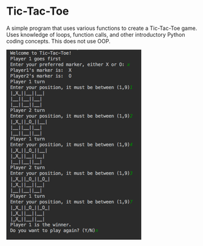 # Tic-Tac-Toe
A simple program that uses various functions to create a Tic-Tac-Toe game. Uses knowledge of loops, function calls, and other introductory Python coding concepts. This does not use OOP. 

![Tic-Tac-Toe/Screen Shot 2018-04-30 at 3.08.02 PM.png](https://github.com/anayak7/Tic-Tac-Toe/blob/master/Screen%20Shot%202018-04-30%20at%203.08.02%20PM.png)
      
